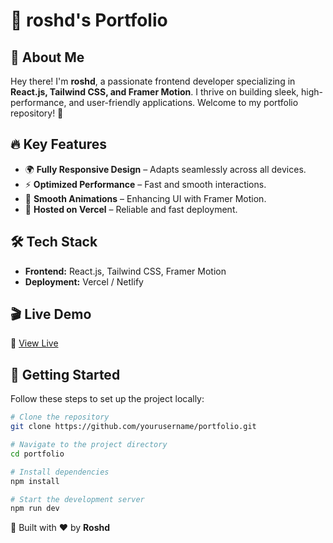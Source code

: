 # 🚀 roshd's Portfolio

## 🌟 About Me

Hey there! I'm **roshd**, a passionate frontend developer specializing in **React.js, Tailwind CSS, and Framer Motion**. I thrive on building sleek, high-performance, and user-friendly applications. Welcome to my portfolio repository! 🚀

## 🔥 Key Features

- 🌍 **Fully Responsive Design** – Adapts seamlessly across all devices.
- ⚡ **Optimized Performance** – Fast and smooth interactions.
- 🎨 **Smooth Animations** – Enhancing UI with Framer Motion.
- 🚀 **Hosted on Vercel** – Reliable and fast deployment.

## 🛠️ Tech Stack

- **Frontend:** React.js, Tailwind CSS, Framer Motion
- **Deployment:** Vercel / Netlify

## 🎬 Live Demo

🔗 [View Live](https://personal-portfolio-three-opal.vercel.app/)  

## 🚀 Getting Started

Follow these steps to set up the project locally:

```bash
# Clone the repository
git clone https://github.com/yourusername/portfolio.git

# Navigate to the project directory
cd portfolio

# Install dependencies
npm install

# Start the development server
npm run dev
```
🚀 Built with ❤️ by **Roshd**

